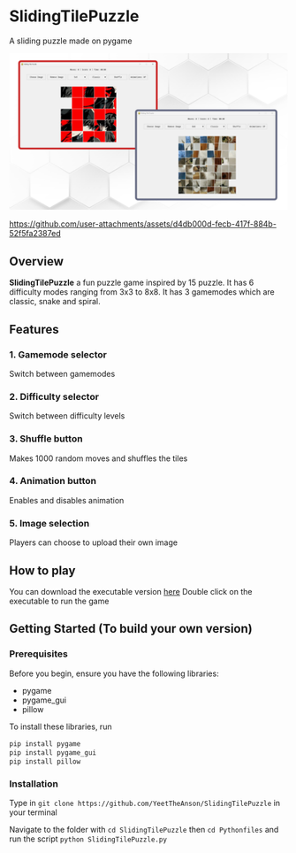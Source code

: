 # SlidingTilePuzzle
A sliding puzzle made on pygame

![SlidingTilePuzzle](https://github.com/YeetTheAnson/SlidingTilePuzzle/raw/main/1.png)


https://github.com/user-attachments/assets/d4db000d-fecb-417f-884b-52f5fa2387ed

## Overview

**SlidingTilePuzzle** a fun puzzle game inspired by 15 puzzle. It has 6 difficulty modes ranging from 3x3 to 8x8. It has 3 gamemodes which are classic, snake and spiral.

## Features

### 1. **Gamemode selector**
Switch between gamemodes

### 2. **Difficulty selector**
Switch between difficulty levels

### 3. **Shuffle button**
Makes 1000 random moves and shuffles the tiles

### 4. **Animation button**
Enables and disables animation

### 5. **Image selection**
Players can choose to upload their own image

## How to play

You can download the executable version [here](https://github.com/YeetTheAnson/SlidingTilePuzzle/releases/tag/download)
Double click on the executable to run the game

## Getting Started (To build your own version)

### Prerequisites

Before you begin, ensure you have the following libraries:
- pygame
- pygame_gui
- pillow

To install these libraries, run

```
pip install pygame
pip install pygame_gui
pip install pillow
```

### Installation

Type in ```git clone https://github.com/YeetTheAnson/SlidingTilePuzzle``` in your terminal

Navigate to the folder with ```cd SlidingTilePuzzle```
then                        ```cd Pythonfiles```
and run the script          ```python SlidingTilePuzzle.py```
